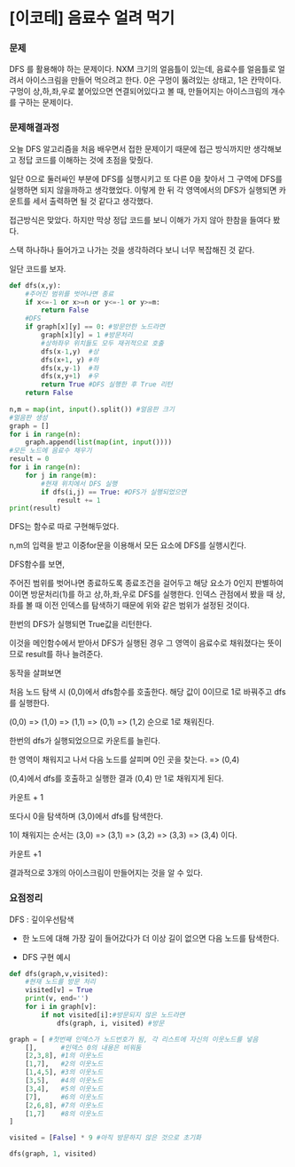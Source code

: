 # [이코테] 음료수 얼려 먹기

### 문제

DFS 를 활용해야 하는 문제이다. NXM 크기의 얼음틀이 있는데, 음료수를 얼음틀로 얼려서 아이스크림을 만들어 먹으려고 한다. 0은 구멍이 뚫려있는 상태고, 1은 칸막이다. 구멍이 상,하,좌,우로 붙어있으면 연결되어있다고 볼 때, 만들어지는 아이스크림의 개수를 구하는 문제이다. 

### 문제해결과정

오늘 DFS 알고리즘을 처음 배우면서 접한 문제이기 때문에 접근 방식까지만 생각해보고 정답 코드를 이해하는 것에 초점을 맞췄다. 

일단 0으로 둘러싸인 부분에 DFS를 실행시키고 또 다른 0을 찾아서 그 구역에 DFS를 실행하면 되지 않을까하고 생각했었다. 이렇게 한 뒤 각 영역에서의 DFS가 실행되면 카운트를 세서 출력하면 될 것 같다고 생각했다.

접근방식은 맞았다. 하지만 막상 정답 코드를 보니 이해가 가지 않아 한참을 들여다 봤다.

스택 하나하나 들어가고 나가는 것을 생각하려다 보니 너무 복잡해진 것 같다.

일단 코드를 보자.

```python
def dfs(x,y):
    #주어진 범위를 벗어나면 종료
    if x<=-1 or x>=n or y<=-1 or y>=m:
        return False
    #DFS
    if graph[x][y] == 0: #방문안한 노드라면
        graph[x][y] = 1 #방문처리
        #상하좌우 위치들도 모두 재귀적으로 호출
        dfs(x-1,y)  #상
        dfs(x+1, y) #하
        dfs(x,y-1)  #좌
        dfs(x,y+1)  #우
        return True #DFS 실행한 후 True 리턴
    return False
       
n,m = map(int, input().split()) #얼음판 크기
#얼음판 생성
graph = []
for i in range(n):
    graph.append(list(map(int, input())))
#모든 노드에 음료수 채우기
result = 0
for i in range(n):
    for j in range(m):
        #현재 위치에서 DFS 실행
        if dfs(i,j) == True: #DFS가 실행되었으면
            result += 1
print(result)
```

DFS는 함수로 따로 구현해두었다.

n,m의 입력을 받고 이중for문을 이용해서 모든 요소에 DFS를 실행시킨다.

DFS함수를 보면,

주어진 범위를 벗어나면 종료하도록 종료조건을 걸어두고 해당 요소가 0인지 판별하여 0이면 방문처리(1)를 하고 상,하,좌,우로 DFS를 실행한다. 인덱스 관점에서 봤을 때 상, 좌를 볼 때 이전 인덱스를 탐색하기 때문에 위와 같은 범위가 설정된 것이다. 

한번의 DFS가 실행되면 True값을 리턴한다.

이것을 메인함수에서 받아서 DFS가 실행된 경우 그 영역이 음료수로 채워졌다는 뜻이므로 result를 하나 늘려준다.

동작을 살펴보면

처음 노드 탐색 시 (0,0)에서 dfs함수를 호출한다. 해당 값이 0이므로 1로 바꿔주고 dfs를 실행한다.

(0,0) => (1,0) => (1,1) => (0,1) => (1,2)  순으로 1로 채워진다.

한번의 dfs가 실행되었으므로 카운트를 늘린다.

한 영역이 채워지고 나서 다음 노드를 살피며 0인 곳을 찾는다. => (0,4)

(0,4)에서 dfs를 호출하고 실행한 결과 (0,4) 만 1로 채워지게 된다.

카운트 + 1

또다시 0을 탐색하며 (3,0)에서 dfs를 탐색한다.

1이 채워지는 순서는 (3,0) => (3,1) => (3,2) => (3,3) => (3,4) 이다.

카운트 +1

결과적으로 3개의 아이스크림이 만들어지는 것을 알 수 있다.



### 요점정리

DFS : 깊이우선탐색

* 한 노드에 대해 가장 깊이 들어갔다가 더 이상 길이 없으면 다음 노드를 탐색한다.

* DFS 구현 예시

```python
def dfs(graph,v,visited):
    #현재 노드를 방문 처리
    visited[v] = True
    print(v, end='')
    for i in graph[v]:
        if not visited[i]:#방문되지 않은 노드라면
            dfs(graph, i, visited) #방문

graph = [ #첫번째 인덱스가 노드번호가 됨, 각 리스트에 자신의 이웃노드를 넣음
    [],      #인덱스 0의 내용은 비워둠 
    [2,3,8], #1의 이웃노드
    [1,7],   #2의 이웃노드
    [1,4,5], #3의 이웃노드
    [3,5],   #4의 이웃노드
    [3,4],   #5의 이웃노드
    [7],     #6의 이웃노드
    [2,6,8], #7의 이웃노드
    [1,7]    #8의 이웃노드
]

visited = [False] * 9 #아직 방문하지 않은 것으로 초기화

dfs(graph, 1, visited)
```





